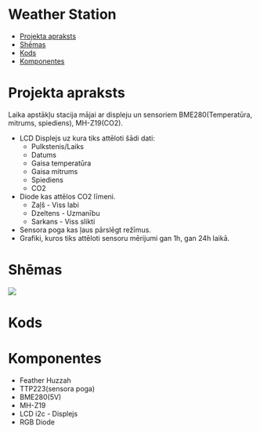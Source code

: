 # Weather Station
* [Projekta apraksts](#Projekta-apraksts)
* [Shēmas](#Shēmas)
* [Kods](#Kods)
* [Komponentes](#Komponentes)

# Projekta apraksts
Laika apstākļu stacija mājai ar displeju un sensoriem BME280(Temperatūra, mitrums, spiediens), MH-Z19(CO2).
* LCD Displejs uz kura tiks attēloti šādi dati:
  * Pulkstenis/Laiks
  * Datums
  * Gaisa temperatūra
  * Gaisa mitrums
  * Spiediens
  * CO2
* Diode kas attēlos CO2 līmeni.
  * Zaļš - Viss labi
  * Dzeltens - Uzmanību
  * Sarkans - Viss slikti
* Sensora poga kas ļaus pārslēgt režīmus.
* Grafiki, kuros tiks attēloti sensoru mērijumi gan 1h, gan 24h laikā.

# Shēmas
<img src="https://github.com/LasmanisR/Weather-Station/blob/master/Sh%C4%93mas/Sh%C4%93ma1.PNG">

# Kods
# Komponentes
* Feather Huzzah
* TTP223(sensora poga)
* BME280(5V)
* MH-Z19
* LCD i2c - Displejs
* RGB Diode

